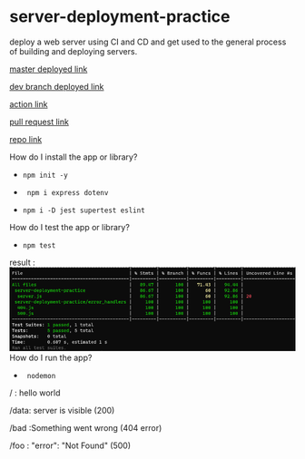 # server-deployment-practice

deploy a web server using CI and CD and get used to the general process of building and deploying servers.

[master deployed link ](https://rulaalqasem-server-deploy-prod.herokuapp.com/)

[dev branch deployed link](https://rulaalqasem-server-deploy-dev.herokuapp.com/)

[action link](https://github.com/RulaAlqasem/server-deployment-practice/actions)

[pull request link](https://github.com/RulaAlqasem/server-deployment-practice/pull/1)

[repo link](https://github.com/RulaAlqasem/server-deployment-practice)

How do I install the app or library?

- `npm init -y`

- ` npm i express dotenv`

- `npm i -D jest supertest eslint`

How do I test the app or library?

- `npm test`

result :
![test img](./img/lab1test.png)
How do I run the app?

- ` nodemon`

/ : hello world

/data: server is visible (200)

/bad :Something went wrong (404 error)

/foo : "error": "Not Found" (500)
